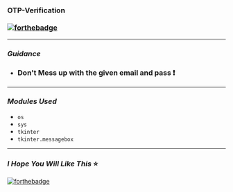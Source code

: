 ### OTP-Verification<br> <br>[![forthebadge ](https://forthebadge.com/images/badges/made-with-python.svg)](https://forthebadge.com)

---
### *Guidance* 
- ### Don't Mess up with the given email and pass  :heavy_exclamation_mark:
---

### *Modules Used*
- `os`
- `sys`
- `tkinter`
- `tkinter.messagebox`
---
### *I Hope You Will Like This* :star:
[![forthebadge](https://forthebadge.com/images/badges/built-with-love.svg)](https://forthebadge.com)
